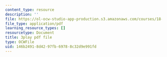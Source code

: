 ```yaml
---
content_type: resource
description: ''
file: https://ol-ocw-studio-app-production.s3.amazonaws.com/courses/18-02-multivariable-calculus-fall-2007/146b24918d4297fb69788c32d9e991fd_tYdoS0tkAHA.pdf
file_type: application/pdf
learning_resource_types: []
resourcetype: Document
title: 3play pdf file
type: OCWFile
uid: 146b2491-8d42-97fb-6978-8c32d9e991fd
---
```

